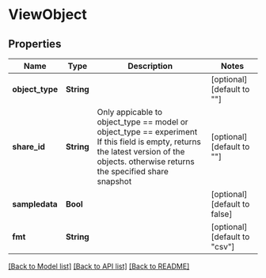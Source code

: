 # ViewObject


## Properties
Name | Type | Description | Notes
------------ | ------------- | ------------- | -------------
**object_type** | **String** |  | [optional] [default to ""]
**share_id** | **String** |                  Only appicable to object_type &#x3D;&#x3D; model or object_type &#x3D;&#x3D; experiment                 If this field is empty, returns the latest version of the objects.                 otherwise returns the specified share snapshot | [optional] [default to ""]
**sampledata** | **Bool** |  | [optional] [default to false]
**fmt** | **String** |  | [optional] [default to "csv"]


[[Back to Model list]](../README.md#models) [[Back to API list]](../README.md#api-endpoints) [[Back to README]](../README.md)


